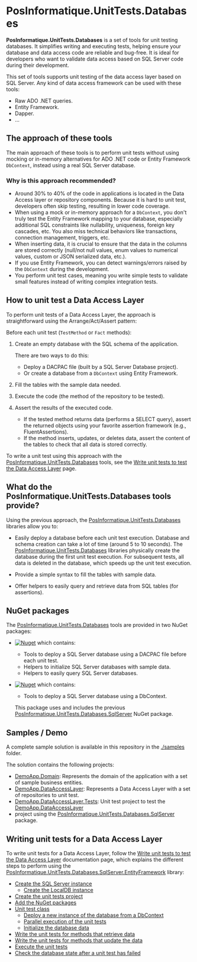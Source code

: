 # PosInformatique.UnitTests.Databases

**PosInformatique.UnitTests.Databases** is a set of tools for unit testing databases.
It simplifies writing and executing tests, helping ensure your database and data access code are reliable and bug-free.
It is ideal for developers who want to validate data access based on SQL Server code during their development.

This set of tools supports unit testing of the data access layer based on SQL Server.
Any kind of data access framework can be used with these tools:
- Raw ADO .NET queries.
- Entity Framework.
- Dapper.
- ...

## The approach of these tools

The main approach of these tools is to perform unit tests without using mocking or in-memory alternatives for ADO .NET code or Entity Framework `DbContext`, instead using a real SQL Server database.

### Why is this approach recommended?

- Around 30% to 40% of the code in applications is located in the Data Access layer or repository components. Because it is hard to unit test, developers often skip testing,
resulting in lower code coverage.
- When using a mock or in-memory approach for a `DbContext`, you don't truly test the Entity Framework mapping to your database, especially additional SQL constraints like nullability, uniqueness, foreign key cascades, etc.
You also miss technical behaviors like transactions, connection management, triggers, etc.
- When inserting data, it is crucial to ensure that the data in the columns are stored correctly (null/not null values, enum values to numerical values, custom or JSON serialized data, etc.).
- If you use Entity Framework, you can detect warnings/errors raised by the `DbContext` during the development.
- You perform unit test cases, meaning you write simple tests to validate small features instead of writing complex integration tests.

## How to unit test a Data Access Layer

To perform unit tests of a Data Access Layer, the approach is straightforward using the Arrange/Act/Assert pattern:

Before each unit test (`TestMethod` or `Fact` methods):

1. Create an empty database with the SQL schema of the application.

   There are two ways to do this:
   - Deploy a DACPAC file (built by a SQL Server Database project).
   - Or create a database from a `DbContext` using Entity Framework.

2. Fill the tables with the sample data needed.

3. Execute the code (the method of the repository to be tested).

4. Assert the results of the executed code.

   - If the tested method returns data (performs a SELECT query), assert the returned objects using your favorite assertion framework (e.g., FluentAssertions).
   - If the method inserts, updates, or deletes data, assert the content of the tables to check that all data is stored correctly.

To write a unit test using this approach with the [PosInformatique.UnitTests.Databases](https://github.com/PosInformatique/PosInformatique.UnitTests.Databases) tools, see the [Write unit tests to test the Data Access Layer](./docs/WriteUnitTests.md) page.

## What do the PosInformatique.UnitTests.Databases tools provide?

Using the previous approach, the [PosInformatique.UnitTests.Databases](https://github.com/PosInformatique/PosInformatique.UnitTests.Databases) libraries allow you to:

- Easily deploy a database before each unit test execution.
  Database and schema creation can take a lot of time (around 5 to 10 seconds). The [PosInformatique.UnitTests.Databases](https://github.com/PosInformatique/PosInformatique.UnitTests.Databases) libraries physically create the database during the first unit test execution. For subsequent tests, all data is deleted in the database, which speeds up the unit test execution.

- Provide a simple syntax to fill the tables with sample data.

- Offer helpers to easily query and retrieve data from SQL tables (for assertions).

## NuGet packages

The [PosInformatique.UnitTests.Databases](https://github.com/PosInformatique/PosInformatique.UnitTests.Databases) tools are provided in two NuGet packages:

- [![Nuget](https://img.shields.io/nuget/v/PosInformatique.UnitTests.Databases.SqlServer)](https://www.nuget.org/packages/PosInformatique.UnitTests.Databases.SqlServer) which contains:
  - Tools to deploy a SQL Server database using a DACPAC file before each unit test.
  - Helpers to initialize SQL Server databases with sample data.
  - Helpers to easily query SQL Server databases.

- [![Nuget](https://img.shields.io/nuget/v/PosInformatique.UnitTests.Databases.SqlServer.EntityFramework)](https://www.nuget.org/packages/PosInformatique.UnitTests.Databases.SqlServer.EntityFramework) which contains:
  - Tools to deploy a SQL Server database using a DbContext.
  
  This package uses and includes the previous [PosInformatique.UnitTests.Databases.SqlServer](https://www.nuget.org/packages/PosInformatique.UnitTests.Databases.SqlServer) NuGet package.

## Samples / Demo

A complete sample solution is available in this repository in the [./samples](./samples) folder.

The solution contains the following projects:
- [DemoApp.Domain](./samples/DemoApp.Domain/DemoApp.Domain.csproj): Represents the domain of the application with a set of sample business entities.
- [DemoApp.DataAccessLayer](./samples/DemoApp.DataAccessLayer/DemoApp.DataAccessLayer.csproj): Represents a Data Access Layer with a set of repositories to unit test.
- [DemoApp.DataAccessLayer.Tests](./samples/DemoApp.DataAccessLayer.Tests/DemoApp.DataAccessLayer.Tests.csproj): Unit test project to test the [DemoApp.DataAccessLayer](./samples/DemoApp.DataAccessLayer/DemoApp.DataAccessLayer.csproj)
- project using the [PosInformatique.UnitTests.Databases.SqlServer](https://www.nuget.org/packages/PosInformatique.UnitTests.Databases.SqlServer) package.

## Writing unit tests for a Data Access Layer

To write unit tests for a Data Access Layer, follow the [Write unit tests to test the Data Access Layer](./docs/WriteUnitTests.md) documentation page, which explains the different steps to perform
using the [PosInformatique.UnitTests.Databases.SqlServer.EntityFramework](https://www.nuget.org/packages/PosInformatique.UnitTests.Databases.SqlServer.EntityFramework) library:

- [Create the SQL Server instance](./docs/WriteUnitTests.md#create-the-sql-server-instance)
  - [Create the LocalDB instance](./docs/WriteUnitTests.md#create-the-localdb-instance)
- [Create the unit tests project](./docs/WriteUnitTests.md#create-the-unit-tests-project)
- [Add the NuGet packages](./docs/WriteUnitTests.md#add-the-nuget-packages)
- [Unit test class](./docs/WriteUnitTests.md#unit-test-class)
  - [Deploy a new instance of the database from a DbContext](./docs/WriteUnitTests.md#deploy-a-new-instance-of-the-database-from-a-dbcontext)
  - [Parallel execution of the unit tests](./docs/WriteUnitTests.md#parallel-execution-of-the-unit-tests)
  - [Initialize the database data](./docs/WriteUnitTests.md#initializes-the-data-of-the-database)
- [Write the unit tests for methods that retrieve data](./docs/WriteUnitTests.md#write-the-unit-tests-for-methods-that-retrieve-data)
- [Write the unit tests for methods that update the data](./docs/WriteUnitTests.md#write-the-unit-tests-for-methods-that-update-the-data)
- [Execute the unit tests](./docs/WriteUnitTests.md#execute-the-unit-tests)
- [Check the database state after a unit test has failed](./docs/WriteUnitTests.md#check-the-database-state-after-an-unit-test-has-been-failed)